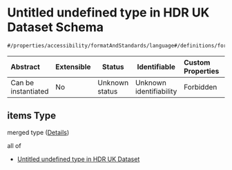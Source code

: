 # Untitled undefined type in HDR UK Dataset Schema

```txt
#/properties/accessibility/formatAndStandards/language#/definitions/formatAndStandards/properties/language/anyOf/1/items
```




| Abstract            | Extensible | Status         | Identifiable            | Custom Properties | Additional Properties | Access Restrictions | Defined In                                                                                         |
| :------------------ | ---------- | -------------- | ----------------------- | :---------------- | --------------------- | ------------------- | -------------------------------------------------------------------------------------------------- |
| Can be instantiated | No         | Unknown status | Unknown identifiability | Forbidden         | Allowed               | none                | [dataset.schema.json\*](../../../schema/dataset/latest/dataset.schema.json "open original schema") |

## items Type

merged type ([Details](dataset-definitions-formatandstandards-properties-language-anyof-1-items.md))

all of

-   [Untitled undefined type in HDR UK Dataset](dataset-definitions-formatandstandards-properties-language-anyof-1-items-allof-0.md "check type definition")

